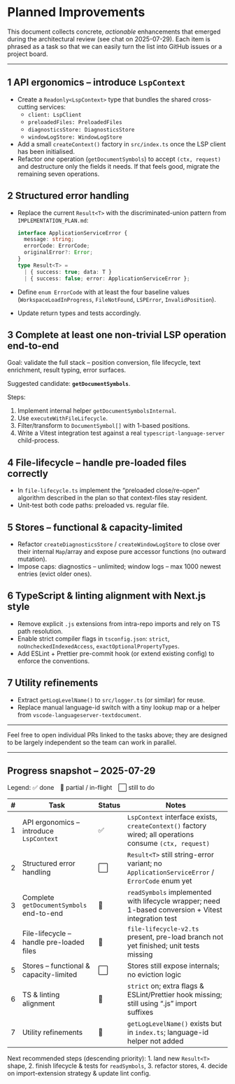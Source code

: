 # Planned Improvements

This document collects concrete, _actionable_ enhancements that emerged during
the architectural review (see chat on 2025-07-29). Each item is phrased as a
task so that we can easily turn the list into GitHub issues or a project
board.

---

## 1 API ergonomics – introduce `LspContext`

- Create a `Readonly<LspContext>` type that bundles the shared cross-cutting
  services:
  - `client: LspClient`
  - `preloadedFiles: PreloadedFiles`
  - `diagnosticsStore: DiagnosticsStore`
  - `windowLogStore: WindowLogStore`
- Add a small `createContext()` factory in `src/index.ts` once the LSP client
  has been initialised.
- Refactor _one_ operation (`getDocumentSymbols`) to accept
  `(ctx, request)` and destructure only the fields it needs. If that feels
  good, migrate the remaining seven operations.

## 2 Structured error handling

- Replace the current `Result<T>` with the discriminated-union pattern from
  `IMPLEMENTATION_PLAN.md`:

  ```ts
  interface ApplicationServiceError {
    message: string;
    errorCode: ErrorCode;
    originalError?: Error;
  }
  type Result<T> =
    | { success: true; data: T }
    | { success: false; error: ApplicationServiceError };
  ```

- Define `enum ErrorCode` with at least the four baseline values
  (`WorkspaceLoadInProgress`, `FileNotFound`, `LSPError`, `InvalidPosition`).
- Update return types and tests accordingly.

## 3 Complete at least one non-trivial LSP operation end-to-end

Goal: validate the full stack – position conversion, file lifecycle, text
enrichment, result typing, error surfaces.

Suggested candidate: **`getDocumentSymbols`**.

Steps:

1. Implement internal helper `getDocumentSymbolsInternal`.
2. Use `executeWithFileLifecycle`.
3. Filter/transform to `DocumentSymbol[]` with 1-based positions.
4. Write a Vitest integration test against a real
   `typescript-language-server` child-process.

## 4 File-lifecycle – handle pre-loaded files correctly

- In `file-lifecycle.ts` implement the “preloaded close/re-open” algorithm
  described in the plan so that context-files stay resident.
- Unit-test both code paths: preloaded vs. regular file.

## 5 Stores – functional & capacity-limited

- Refactor `createDiagnosticsStore` / `createWindowLogStore` to close over
  their internal `Map`/array and expose pure accessor functions (no outward
  mutation).
- Impose caps: diagnostics – unlimited; window logs – max 1000 newest
  entries (evict older ones).

## 6 TypeScript & linting alignment with Next.js style

- Remove explicit `.js` extensions from intra-repo imports and rely on TS path
  resolution.
- Enable strict compiler flags in `tsconfig.json`:
  `strict`, `noUncheckedIndexedAccess`, `exactOptionalPropertyTypes`.
- Add ESLint + Prettier pre-commit hook (or extend existing config) to enforce
  the conventions.

## 7 Utility refinements

- Extract `getLogLevelName()` to `src/logger.ts` (or similar) for reuse.
- Replace manual language-id switch with a tiny lookup map or a helper from
  `vscode-languageserver-textdocument`.

---

Feel free to open individual PRs linked to the tasks above; they are designed
to be largely independent so the team can work in parallel.

---

## Progress snapshot – 2025-07-29

Legend: ✅ done 🔄 partial / in-flight ⬜ still to do

| #   | Task                                     | Status | Notes                                                                                                   |
| --- | ---------------------------------------- | ------ | ------------------------------------------------------------------------------------------------------- |
| 1   | API ergonomics – introduce `LspContext`  | ✅     | `LspContext` interface exists, `createContext()` factory wired; all operations consume `(ctx, request)` |
| 2   | Structured error handling                | ⬜     | `Result<T>` still string-error variant; no `ApplicationServiceError` / `ErrorCode` enum yet             |
| 3   | Complete `getDocumentSymbols` end-to-end | 🔄     | `readSymbols` implemented with lifecycle wrapper; need 1-based conversion + Vitest integration test     |
| 4   | File-lifecycle – handle pre-loaded files | 🔄     | `file-lifecycle-v2.ts` present, pre-load branch not yet finished; unit tests missing                    |
| 5   | Stores – functional & capacity-limited   | ⬜     | Stores still expose internals; no eviction logic                                                        |
| 6   | TS & linting alignment                   | 🔄     | `strict` on; extra flags & ESLint/Prettier hook missing; still using “.js” import suffixes              |
| 7   | Utility refinements                      | 🔄     | `getLogLevelName()` exists but in `index.ts`; language-id helper not added                              |

Next recommended steps (descending priority): 1. land new `Result<T>` shape, 2. finish lifecycle & tests for `readSymbols`, 3. refactor stores, 4. decide on import-extension strategy & update lint config.
